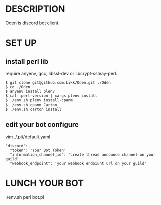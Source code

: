 # DESCRIPTION

  Oden is discord bot client.

# SET UP

## install perl lib
require anyenv, gcc, libssl-dev or libcrypt-ssleay-perl.

```
$ git clone git@github.com:Likk/Oden.git ./Oden
$ cd ./Oden
$ anyenv install plenv
$ cat .perl-version | xargs plenv install
$ ./env.sh plenv install-cpanm
$ ./env.sh cpanm Carton
$ ./env.sh carton install
```

## edit your bot configure

vim ./.pit/default.yaml
```
"discord":-
  "token": 'Your Bot Token'
  "information_channel_id": 'create thread announce channel on your guild'
  "webhook_endpoint": 'your webhook endoiunt url on your guild'
```

# LUNCH YOUR BOT
./env.sh perl bot.pl

